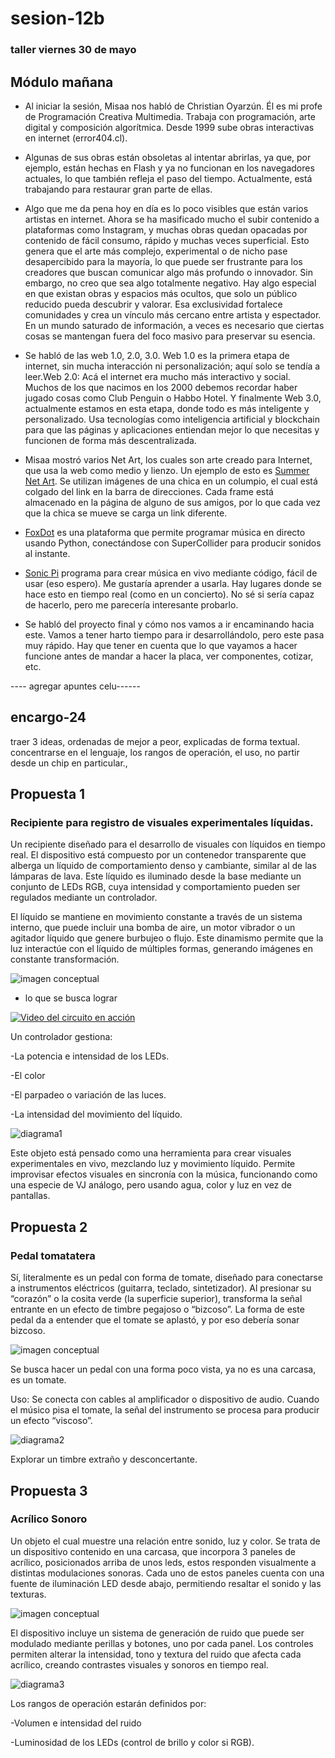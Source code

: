 # sesion-12b
### taller viernes 30 de mayo

## Módulo mañana
- Al iniciar la sesión, Misaa nos habló de Christian Oyarzún. Él es mi profe de Programación Creativa Multimedia. Trabaja con programación, arte digital y composición algorítmica. Desde 1999 sube obras interactivas en internet (error404.cl).
  
- Algunas de sus obras están obsoletas al intentar abrirlas, ya que, por ejemplo, están hechas en Flash y ya no funcionan en los navegadores actuales, lo que también refleja el paso del tiempo. Actualmente, está trabajando para restaurar gran parte de ellas.
  
- Algo que me da pena hoy en día es lo poco visibles que están varios artistas en internet. Ahora se ha masificado mucho el subir contenido a plataformas como Instagram, y muchas obras quedan opacadas por contenido de fácil consumo, rápido y muchas veces superficial. Esto genera que el arte más complejo, experimental o de nicho pase desapercibido para la mayoría, lo que puede ser frustrante para los creadores que buscan comunicar algo más profundo o innovador. Sin embargo, no creo que sea algo totalmente negativo. Hay algo especial en que existan obras y espacios más ocultos, que solo un público reducido pueda descubrir y valorar. Esa exclusividad fortalece comunidades y crea un vínculo más cercano entre artista y espectador. En un mundo saturado de información, a veces es necesario que ciertas cosas se mantengan fuera del foco masivo para preservar su esencia.

-  Se habló de las web 1.0, 2.0, 3.0. Web 1.0 es la primera etapa de internet, sin mucha interacción ni personalización; aquí solo se tendía a leer.Web 2.0: Acá el internet era mucho más interactivo y social. Muchos de los que nacimos en los 2000 debemos recordar haber jugado cosas como Club Penguin o Habbo Hotel. Y finalmente Web 3.0, actualmente estamos en esta etapa, donde todo es más inteligente y personalizado. Usa tecnologías como inteligencia artificial y blockchain para que las páginas y aplicaciones entiendan mejor lo que necesitas y funcionen de forma más descentralizada.

- Misaa mostró varios Net Art, los cuales son arte creado para Internet, que usa la web como medio y lienzo. Un ejemplo de esto es [Summer Net Art](https://art.teleportacia.org/olia/summer/). Se utilizan imágenes de una chica en un columpio, el cual está colgado del link en la barra de direcciones. Cada frame está almacenado en la página de alguno de sus amigos, por lo que cada vez que la chica se mueve se carga un link diferente.

- [FoxDot](https://foxdot.org) es una plataforma que permite programar música en directo usando Python, conectándose con SuperCollider para producir sonidos al instante. 
- [Sonic Pi](https://sonic-pi.net) programa para crear música en vivo mediante código, fácil de usar (eso espero). Me gustaría aprender a usarla. Hay lugares donde se hace esto en tiempo real (como en un concierto). No sé si sería capaz de hacerlo, pero me parecería interesante probarlo.

- Se habló del proyecto final y cómo nos vamos a ir encaminando hacia este. Vamos a tener harto tiempo para ir desarrollándolo, pero este pasa muy rápido. Hay que tener en cuenta que lo que vayamos a hacer funcione antes de mandar a hacer la placa, ver componentes, cotizar, etc.

---- agregar apuntes celu------

## encargo-24
traer 3 ideas, ordenadas de mejor a peor, explicadas de forma textual. concentrarse en el lenguaje, los rangos de operación, el uso, no partir desde un chip en particular.,

## Propuesta 1

### Recipiente para registro de visuales experimentales líquidas.

Un recipiente diseñado para el desarrollo de visuales con líquidos en tiempo real. El dispositivo está compuesto por un contenedor transparente que alberga un líquido de comportamiento denso y cambiante, similar al de las lámparas de lava. Este líquido es iluminado desde la base mediante un conjunto de LEDs RGB, cuya intensidad y comportamiento pueden ser regulados mediante un controlador.

El líquido se mantiene en movimiento constante a través de un sistema interno, que puede incluir una bomba de aire, un motor vibrador o un agitador líquido que genere burbujeo o flujo. Este dinamismo permite que la luz interactúe con el líquido de múltiples formas, generando imágenes en constante transformación.

![imagen conceptual](./archivos/propuesta1.png)

- lo que se busca lograr
  
[![Video del circuito en acción](https://img.youtube.com/vi/mVG80Ujip5M/0.jpg)](https://www.youtube.com/shorts/mVG80Ujip5M)



Un controlador gestiona:

-La potencia e intensidad de los LEDs.

-El color

-El parpadeo o variación de las luces.

-La intensidad del movimiento del líquido.

![diagrama1](./archivos/diagrama1.png)

Este objeto está pensado como una herramienta para crear visuales experimentales en vivo, mezclando luz y movimiento líquido. Permite improvisar efectos visuales en sincronía con la música, funcionando como una especie de VJ análogo, pero usando agua, color y luz en vez de pantallas.

## Propuesta 2

### Pedal tomatatera

Sí, literalmente es un pedal con forma de tomate, diseñado para conectarse a instrumentos eléctricos (guitarra, teclado, sintetizador). Al presionar su “corazón” o la cosita verde (la superficie superior), transforma la señal entrante en un efecto de timbre pegajoso o “bizcoso”. La forma de este pedal da a entender que el tomate se aplastó, y por eso debería sonar bizcoso.

![imagen conceptual](./archivos/propuesta2.png)

Se busca hacer un pedal con una forma poco vista, ya no es una carcasa, es un tomate.

Uso:
Se conecta con cables al amplificador o dispositivo de audio. Cuando el músico pisa el tomate, la señal del instrumento se procesa para producir un efecto “viscoso”.

![diagrama2](./archivos/diagrama2.png)

Explorar un timbre extraño y desconcertante.

## Propuesta 3

### Acrílico Sonoro

Un objeto el cual muestre una relación entre sonido, luz y color. Se trata de un dispositivo contenido en una carcasa, que incorpora 3 paneles de acrílico, posicionados arriba de unos leds, estos responden visualmente a distintas modulaciones sonoras. Cada uno de estos paneles cuenta con una fuente de iluminación LED desde abajo, permitiendo resaltar el sonido y las texturas.

![imagen conceptual](./archivos/propuesta3.png)

El dispositivo incluye un sistema de generación de ruido que puede ser modulado mediante perillas y botones, uno por cada panel. Los controles permiten alterar la intensidad, tono y textura del ruido que afecta cada acrílico, creando contrastes visuales y sonoros en tiempo real.

![diagrama3](./archivos/diagrama3.png)

Los rangos de operación estarán definidos por:

-Volumen e intensidad del ruido

-Luminosidad de los LEDs (control de brillo y color si RGB).













